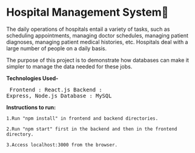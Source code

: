 # Hospital Management System🏥

The daily operations of hospitals entail a variety of tasks, such as scheduling appointments, managing doctor schedules, managing patient diagnoses, managing patient medical histories, etc. Hospitals deal with a large number of people on a daily basis. 

The purpose of this project is to demonstrate how databases can make it simpler to manage the data needed for these jobs.

<b> Technologies Used-</b><pre> 
Frontend : React.js
Backend : Express, Node.js
Database : MySQL </pre>

<b>Instructions to run:</b>

    1.Run "npm install" in frontend and backend directories.
    
    2.Run "npm start" first in the backend and then in the frontend directory.
    
    3.Access localhost:3000 from the browser.
